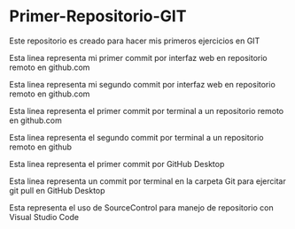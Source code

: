 # Primer-Repositorio-GIT
Este repositorio es creado para hacer mis primeros ejercicios en GIT

Esta linea representa mi primer commit por interfaz web en repositorio remoto en github.com


Esta linea representa mi segundo commit por interfaz web en repositorio remoto en github.com


Esta linea representa el primer commit por terminal a un repositorio remoto en github.com

Esta linea representa el segundo commit por terminal a un repositorio remoto en github

Esta linea representa el primer commit por GitHub Desktop

Esta linea representa un commit por terminal en la carpeta Git para ejercitar git pull en GitHub Desktop

Esta representa el uso de SourceControl para manejo de repositorio con Visual Studio Code 

